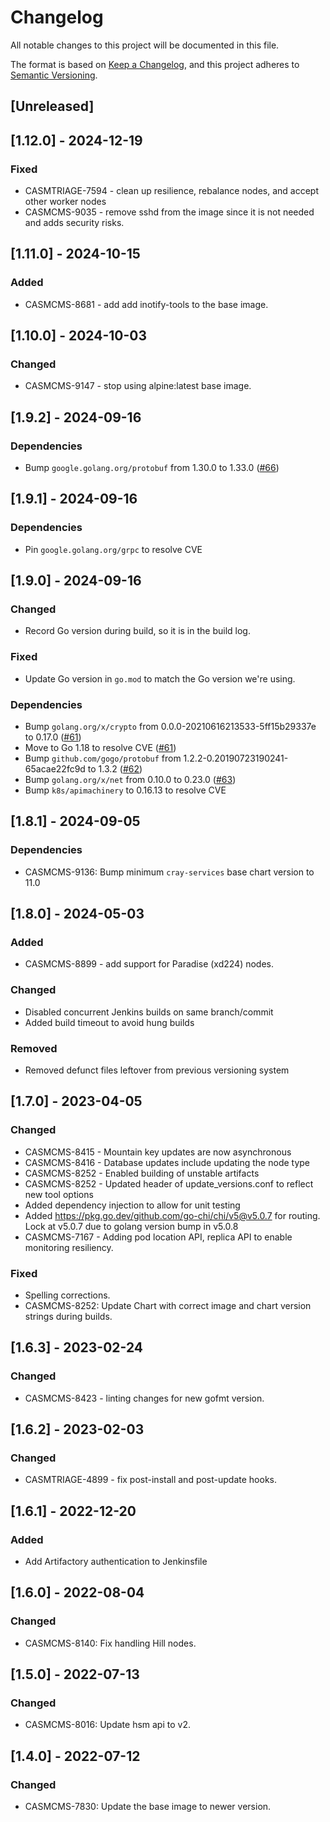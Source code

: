 # Changelog

All notable changes to this project will be documented in this file.

The format is based on [Keep a Changelog](https://keepachangelog.com/en/1.0.0/),
and this project adheres to [Semantic Versioning](https://semver.org/spec/v2.0.0.html).

## [Unreleased]

## [1.12.0] - 2024-12-19
### Fixed
- CASMTRIAGE-7594 - clean up resilience, rebalance nodes, and accept other worker nodes
- CASMCMS-9035 - remove sshd from the image since it is not needed and adds security risks.

## [1.11.0] - 2024-10-15
### Added
- CASMCMS-8681 - add add inotify-tools to the base image.

## [1.10.0] - 2024-10-03
### Changed
- CASMCMS-9147 - stop using alpine:latest base image.

## [1.9.2] - 2024-09-16
### Dependencies
- Bump `google.golang.org/protobuf` from 1.30.0 to 1.33.0 ([#66](https://github.com/Cray-HPE/console-operator/pull/66))

## [1.9.1] - 2024-09-16
### Dependencies
- Pin `google.golang.org/grpc` to resolve CVE

## [1.9.0] - 2024-09-16
### Changed
- Record Go version during build, so it is in the build log.

### Fixed
- Update Go version in `go.mod` to match the Go version we're using.

### Dependencies
- Bump `golang.org/x/crypto` from 0.0.0-20210616213533-5ff15b29337e to 0.17.0 ([#61](https://github.com/Cray-HPE/console-operator/pull/61))
- Move to Go 1.18 to resolve CVE ([#61](https://github.com/Cray-HPE/console-operator/pull/61))
- Bump `github.com/gogo/protobuf` from 1.2.2-0.20190723190241-65acae22fc9d to 1.3.2 ([#62](https://github.com/Cray-HPE/console-operator/pull/62))
- Bump `golang.org/x/net` from 0.10.0 to 0.23.0 ([#63](https://github.com/Cray-HPE/console-operator/pull/63))
- Bump `k8s/apimachinery` to 0.16.13 to resolve CVE

## [1.8.1] - 2024-09-05
### Dependencies
- CASMCMS-9136: Bump minimum `cray-services` base chart version to 11.0

## [1.8.0] - 2024-05-03
### Added
- CASMCMS-8899 - add support for Paradise (xd224) nodes.

### Changed
- Disabled concurrent Jenkins builds on same branch/commit
- Added build timeout to avoid hung builds

### Removed
- Removed defunct files leftover from previous versioning system

## [1.7.0] - 2023-04-05
### Changed
- CASMCMS-8415 - Mountain key updates are now asynchronous
- CASMCMS-8416 - Database updates include updating the node type
- CASMCMS-8252 - Enabled building of unstable artifacts
- CASMCMS-8252 - Updated header of update_versions.conf to reflect new tool options
- Added dependency injection to allow for unit testing
- Added <https://pkg.go.dev/github.com/go-chi/chi/v5@v5.0.7> for routing. Lock at v5.0.7 due to golang version bump in v5.0.8
- CASMCMS-7167 - Adding pod location API, replica API to enable monitoring resiliency.

### Fixed
 - Spelling corrections.
 - CASMCMS-8252: Update Chart with correct image and chart version strings during builds.

## [1.6.3] - 2023-02-24
### Changed
- CASMCMS-8423 - linting changes for new gofmt version.

## [1.6.2] - 2023-02-03
### Changed
- CASMTRIAGE-4899 - fix post-install and post-update hooks.

## [1.6.1] - 2022-12-20
### Added
- Add Artifactory authentication to Jenkinsfile

## [1.6.0] - 2022-08-04
### Changed
 - CASMCMS-8140: Fix handling Hill nodes.

## [1.5.0] - 2022-07-13
### Changed
 - CASMCMS-8016: Update hsm api to v2.

## [1.4.0] - 2022-07-12
### Changed
 - CASMCMS-7830: Update the base image to newer version.
